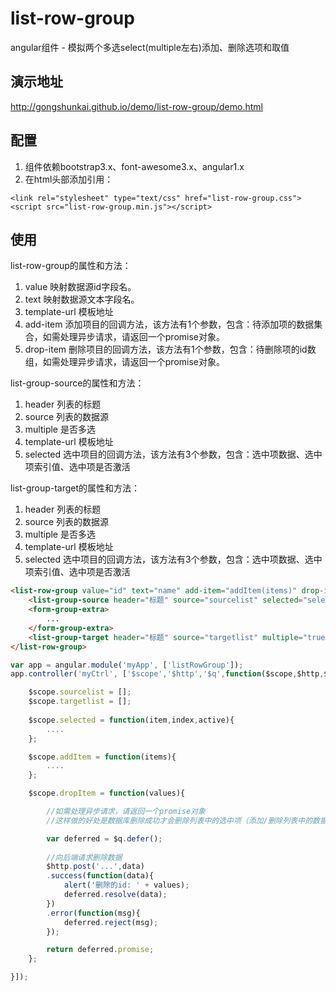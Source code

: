# list-row-group
angular组件 - 模拟两个多选select(multiple左右)添加、删除选项和取值

## 演示地址
http://gongshunkai.github.io/demo/list-row-group/demo.html

## 配置
1. 组件依赖bootstrap3.x、font-awesome3.x、angular1.x
2. 在html头部添加引用：  
```
<link rel="stylesheet" type="text/css" href="list-row-group.css">
<script src="list-row-group.min.js"></script>
```
## 使用
list-row-group的属性和方法：
1. value 映射数据源id字段名。
2. text 映射数据源文本字段名。
3. template-url 模板地址
4. add-item 添加项目的回调方法，该方法有1个参数，包含：待添加项的数据集合，如需处理异步请求，请返回一个promise对象。
5. drop-item 删除项目的回调方法，该方法有1个参数，包含：待删除项的id数组，如需处理异步请求，请返回一个promise对象。

list-group-source的属性和方法：
1. header 列表的标题
2. source 列表的数据源
3. multiple 是否多选
4. template-url 模板地址
5. selected 选中项目的回调方法，该方法有3个参数，包含：选中项数据、选中项索引值、选中项是否激活

list-group-target的属性和方法：
1. header 列表的标题
2. source 列表的数据源
3. multiple 是否多选
4. template-url 模板地址
5. selected 选中项目的回调方法，该方法有3个参数，包含：选中项数据、选中项索引值、选中项是否激活

```html
<list-row-group value="id" text="name" add-item="addItem(items)" drop-item="dropItem(values)">
	<list-group-source header="标题" source="sourcelist" selected="selected(item,index,active)"></list-group-source>
	<form-group-extra>
		...
	</form-group-extra>
	<list-group-target header="标题" source="targetlist" multiple="true"></list-group-target>
</list-row-group>

```

```javascript
var app = angular.module('myApp', ['listRowGroup']);
app.controller('myCtrl', ['$scope','$http','$q',function($scope,$http,$q) {

	$scope.sourcelist = [];
	$scope.targetlist = [];
	
	$scope.selected = function(item,index,active){
		....
	};

	$scope.addItem = function(items){
		....
	};

	$scope.dropItem = function(values){

		//如需处理异步请求，请返回一个promise对象
		//这样做的好处是数据库删除成功才会删除列表中的选中项（添加/删除列表中的数据由组件完成，用户只需关心与后端的交互），否则处理错误的回调方法。 

		var deferred = $q.defer();
		
		//向后端请求删除数据
		$http.post('...',data)
		.success(function(data){
			alert('删除的id: ' + values);
			deferred.resolve(data);
		})
		.error(function(msg){
			deferred.reject(msg);
		});

		return deferred.promise;
	};

}]);
```
